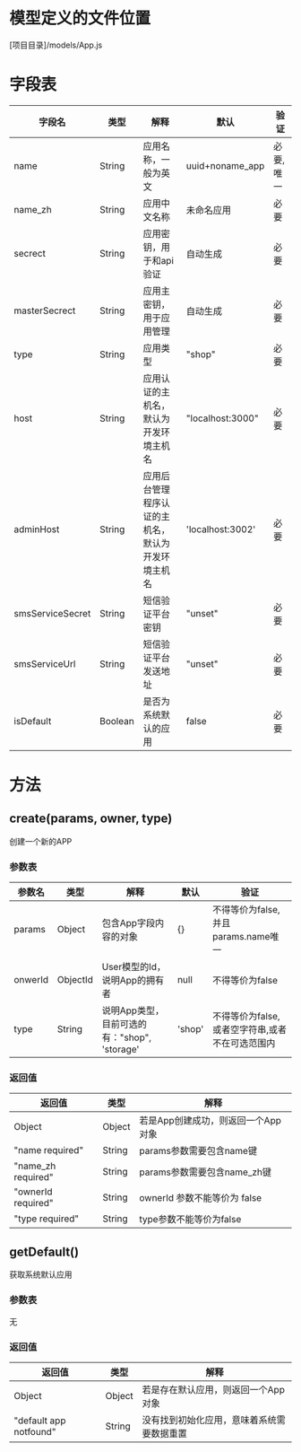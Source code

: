 <!-- TITLE: App模型 -->
<!-- SUBTITLE: 用于处理系统的应用管理 -->
# 模型定义的文件位置
[项目目录]/models/App.js

# 字段表
| 字段名           | 类型   | 解释                                               | 默认             | 验证       |
|------------------|--------|----------------------------------------------------|------------------|------------|
| name             | String | 应用名称，一般为英文                               | uuid+noname_app  | 必要, 唯一 |
| name_zh          | String | 应用中文名称                                       | 未命名应用       | 必要       |
| secrect          | String | 应用密钥，用于和api验证                            | 自动生成         | 必要       |
| masterSecrect    | String | 应用主密钥，用于应用管理                           | 自动生成         | 必要       |
| type             | String | 应用类型                                           | "shop"           | 必要       |
| host             | String | 应用认证的主机名，默认为开发环境主机名             | "localhost:3000" | 必要       |
| adminHost        | String | 应用后台管理程序认证的主机名，默认为开发环境主机名 | 'localhost:3002' | 必要       |
| smsServiceSecret | String | 短信验证平台密钥                                   | "unset"               | 必要       |
| smsServiceUrl    | String | 短信验证平台发送地址                               | "unset"               | 必要       |
| isDefault    | Boolean | 是否为系统默认的应用                               | false               | 必要       |


# 方法

## create(params,  owner, type)
创建一个新的APP
### 参数表
| 参数名 | 类型     | 解释                                         | 默认   | 验证                                        |
|--------|----------|----------------------------------------------|--------|---------------------------------------------|
| params | Object   | 包含App字段内容的对象                        | {}     | 不得等价为false, 并且params.name唯一            |
| onwerId  | ObjectId | User模型的Id， 说明App的拥有者               | null   | 不得等价为false                                 |
| type   | String   | 说明App类型，目前可选的有："shop", 'storage' | 'shop' | 不得等价为false,或者空字符串,或者不在可选范围内 |


### 返回值
| 返回值             | 类型   | 解释                               |
|--------------------|--------|------------------------------------|
| Object<App>        | Object | 若是App创建成功，则返回一个App对象 |
| "name required"    | String | params参数需要包含name键           |
| "name_zh required" | String | params参数需要包含name_zh键        |
| "ownerId required" | String | ownerId 参数不能等价为 false       |
| "type required"    | String | type参数不能等价为false            |

## getDefault()
获取系统默认应用
### 参数表
无
### 返回值
| 返回值             | 类型   | 解释                               |
|--------------------|--------|------------------------------------|
| Object<App>        | Object | 若是存在默认应用，则返回一个App对象 |
|"default app notfound"  | String | 没有找到初始化应用，意味着系统需要数据重置           |
